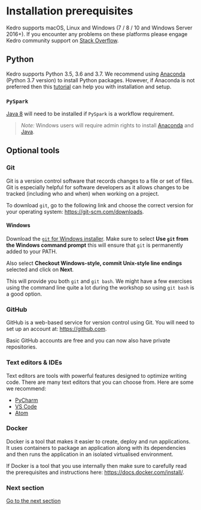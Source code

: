# Installation prerequisites

Kedro supports macOS, Linux and Windows (7 / 8 / 10 and Windows Server 2016+). If you encounter any problems on these platforms please engage Kedro community support on [Stack Overflow](https://stackoverflow.com/questions/tagged/kedro).

## Python

Kedro supports Python 3.5, 3.6 and 3.7. We recommend using [Anaconda](https://www.anaconda.com/download) (Python 3.7 version) to install Python packages. However, if Anaconda is not preferred then this [tutorial](https://realpython.com/installing-python/) can help you with installation and setup.

### `PySpark`

[Java 8](https://www.oracle.com/technetwork/java/javase/downloads/index.html) will need to be installed if `PySpark` is a workflow requirement.

> _Note:_ Windows users will require admin rights to install [Anaconda](https://www.anaconda.com/download) and [Java](https://www.oracle.com/technetwork/java/javase/downloads/index.html).

## Optional tools

### Git
Git is a version control software that records changes to a file or set of files. Git is especially helpful for software developers as it allows changes to be tracked (including who and when) when working on a project.

To download `git`, go to the following link and choose the correct version for your operating system: https://git-scm.com/downloads.

#### Windows
Download the [`git` for Windows installer](https://gitforwindows.org/). Make sure to select **Use `git` from the Windows command prompt** this will ensure that `git` is permanently added to your PATH.

Also select **Checkout Windows-style, commit Unix-style line endings** selected and click on **Next**.

This will provide you both `git` and `git bash`. We might have a few exercises using the command line quite a lot during the workshop so using `git bash` is a good option.

### GitHub
GitHub is a web-based service for version control using Git. You will need to set up an account at: https://github.com.

Basic GitHub accounts are free and you can now also have private repositories.

### Text editors & IDEs
Text editors are tools with powerful features designed to optimize writing code. There are many text editors that you can choose from. Here are some we recommend:

- [PyCharm](https://www.jetbrains.com/pycharm/download/)
- [VS Code](https://code.visualstudio.com/)
- [Atom](https://atom.io/)

### Docker
Docker is a tool that makes it easier to create, deploy and run applications. It uses containers to package an application along with its dependencies and then runs the application in an isolated virtualised environment.

If Docker is a tool that you use internally then make sure to carefully read the prerequisites and instructions here: https://docs.docker.com/install/.

### Next section
[Go to the next section](./02_virtual-environment.md)

